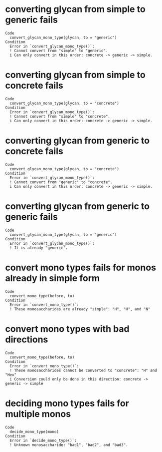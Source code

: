 # converting glycan from simple to generic fails

    Code
      convert_glycan_mono_type(glycan, to = "generic")
    Condition
      Error in `convert_glycan_mono_type()`:
      ! Cannot convert from "simple" to "generic".
      i Can only convert in this order: concrete -> generic -> simple.

# converting glycan from simple to concrete fails

    Code
      convert_glycan_mono_type(glycan, to = "concrete")
    Condition
      Error in `convert_glycan_mono_type()`:
      ! Cannot convert from "simple" to "concrete".
      i Can only convert in this order: concrete -> generic -> simple.

# converting glycan from generic to concrete fails

    Code
      convert_glycan_mono_type(glycan, to = "concrete")
    Condition
      Error in `convert_glycan_mono_type()`:
      ! Cannot convert from "generic" to "concrete".
      i Can only convert in this order: concrete -> generic -> simple.

# converting glycan from generic to generic fails

    Code
      convert_glycan_mono_type(glycan, to = "generic")
    Condition
      Error in `convert_glycan_mono_type()`:
      ! It is already "generic".

# convert mono types fails for monos already in simple form

    Code
      convert_mono_type(before, to)
    Condition
      Error in `convert_mono_type()`:
      ! These monosaccharides are already "simple": "H", "H", and "N"

# convert mono types with bad directions

    Code
      convert_mono_type(before, to)
    Condition
      Error in `convert_mono_type()`:
      ! These monosaccharides cannot be converted to "concrete": "H" and "Hex"
      i Conversion could only be done in this direction: concrete -> generic -> simple

# deciding mono types fails for multiple monos

    Code
      decide_mono_type(mono)
    Condition
      Error in `decide_mono_type()`:
      ! Unknown monosaccharide: "bad1", "bad2", and "bad3".

